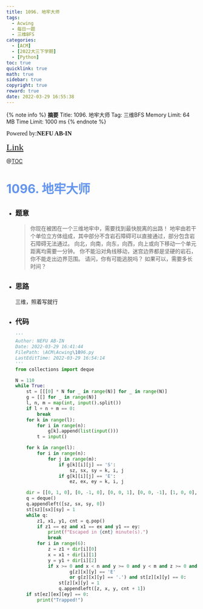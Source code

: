 ```yaml
---
title: 1096. 地牢大师
tags:
  - Acwing
  - 每日一题
  - 三维BFS
categories:
  - [ACM]
  - [2022大三下学期]
  - [Python]
toc: true
quicklink: true
math: true
sidebar: true
copyright: true
reward: true
date: 2022-03-29 16:55:38
---
```



{% note info %}
**摘要**
Title: 1096. 地牢大师
Tag: 三维BFS
Memory Limit: 64 MB
Time Limit: 1000 ms
{% endnote %}
<!-- more -->

<font size=3 face=楷体>Powered by:**NEFU AB-IN**</font>

<font color=#FFA500 size=5 face=楷体>[Link](https://www.acwing.com/problem/content/description/1098/)</font>

@[TOC](文章目录)

# <font color=#6495ED size=6>1096. 地牢大师</font>

* ## <font size=4 face=粗体>题意</font>

  >你现在被困在一个三维地牢中，需要找到最快脱离的出路！
  >地牢由若干个单位立方体组成，其中部分不含岩石障碍可以直接通过，部分包含岩石障碍无法通过。
  >向北，向南，向东，向西，向上或向下移动一个单元距离均需要一分钟。
  >你不能沿对角线移动，迷宫边界都是坚硬的岩石，你不能走出边界范围。
  >请问，你有可能逃脱吗？
  >如果可以，需要多长时间？

* ## <font size=4 face=粗体>思路</font>

  三维，照着写就行

* ## <font size=4 face=粗体>代码</font>

  ```python
  '''
  Author: NEFU AB-IN
  Date: 2022-03-29 16:41:44
  FilePath: \ACM\Acwing\1096.py
  LastEditTime: 2022-03-29 16:54:14
  '''
  from collections import deque

  N = 110
  while True:
      st = [[[0] * N for _ in range(N)] for _ in range(N)]
      g = [[] for _ in range(N)]
      l, n, m = map(int, input().split())
      if l + n + m == 0:
          break
      for k in range(l):
          for i in range(n):
              g[k].append(list(input()))
          t = input()

      for k in range(l):
          for i in range(n):
              for j in range(m):
                  if g[k][i][j] == 'S':
                      sz, sx, sy = k, i, j
                  if g[k][i][j] == 'E':
                      ez, ex, ey = k, i, j

      dir = [[0, 1, 0], [0, -1, 0], [0, 0, 1], [0, 0, -1], [1, 0, 0], [-1, 0, 0]]
      q = deque()
      q.appendleft([sz, sx, sy, 0])
      st[sz][sx][sy] = 1
      while q:
          z1, x1, y1, cnt = q.pop()
          if z1 == ez and x1 == ex and y1 == ey:
              print(f"Escaped in {cnt} minute(s).")
              break
          for i in range(6):
              z = z1 + dir[i][0]
              x = x1 + dir[i][1]
              y = y1 + dir[i][2]
              if x >= 0 and x < n and y >= 0 and y < m and z >= 0 and z < l and (
                      g[z][x][y] == 'E'
                      or g[z][x][y] == '.') and st[z][x][y] == 0:
                  st[z][x][y] = 1
                  q.appendleft([z, x, y, cnt + 1])
      if st[ez][ex][ey] == 0:
          print("Trapped!")
  ```